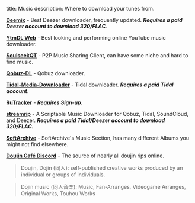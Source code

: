 title: Music
description: Where to download your tunes from.

[**Deemix**](https://deemix.app) - Best Deezer downloader, frequently updated. **_Requires a paid Deezer account to download 320/FLAC_**.

[**YtmDL Web**](https://ytmdl.deepjyoti30.dev/) - Best looking and performing online YouTube music downloader.

[**SoulseekQT**](https://www.slsknet.org/) - P2P Music Sharing Client, can have some niche and hard to find music.

[**Qobuz-DL**](https://github.com/vitiko98/qobuz-dl) - Qobuz downloader.

[**Tidal-Media-Downloader**](https://github.com/yaronzz/Tidal-Media-Downloader) - Tidal downloader. **_Requires a paid Tidal account_**.

[**RuTracker**](https://rutracker.org) - **_Requires Sign-up_**.

[**streamrip**](https://github.com/nathom/streamrip) - A Scriptable Music Downloader for Qobuz, Tidal, SoundCloud, and Deezer. **_Requires a paid Tidal/Deezer account to download 320/FLAC._**

[**SoftArchive**](https://sanet.st/music/) - SoftArchive's Music Section, has many different Albums you might not find elsewhere.

[**Doujin Café Discord**](https://discord.gg/doujincafe) - The source of nearly all doujin rips online.

> Doujin, Dōjin (同人): self-published creative works produced by an individual or groups of individuals.  

> Dōjin music (同人音楽): Music, Fan-Arranges, Videogame Arranges, Original Works, Touhou Works
